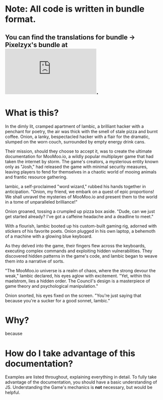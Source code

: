 # **Note: All code is written in bundle format.**
## You can find the translations for bundle -> Pixelzyx's bundle at ![transcriptions.md](https://raw.githubusercontent.com/qz23wxe4crvtbnpmkl/MooMoo/main/transcriptions.md).

# What is this?
In the dimly lit, cramped apartment of Iambic, a brilliant hacker with a penchant for poetry, the air was thick with the smell of stale pizza and burnt coffee. Onion, a lanky, bespectacled hacker with a flair for the dramatic, slumped on the worn couch, surrounded by empty energy drink cans.

Their mission, should they choose to accept it, was to create the ultimate documentation for MooMoo.io, a wildly popular multiplayer game that had taken the internet by storm. The game's creators, a mysterious entity known only as "Josh," had released the game with minimal security measures, leaving players to fend for themselves in a chaotic world of mooing animals and frantic resource gathering.

Iambic, a self-proclaimed "word wizard," rubbed his hands together in anticipation. "Onion, my friend, we embark on a quest of epic proportions! We shall unravel the mysteries of MooMoo.io and present them to the world in a tome of unparalleled brilliance!"

Onion groaned, tossing a crumpled up pizza box aside. "Dude, can we just get started already? I've got a caffeine headache and a deadline to meet."

With a flourish, Iambic booted up his custom-built gaming rig, adorned with stickers of his favorite poets. Onion plugged in his own laptop, a behemoth of a machine with a glowing blue keyboard.

As they delved into the game, their fingers flew across the keyboards, executing complex commands and exploiting hidden vulnerabilities. They discovered hidden patterns in the game's code, and Iambic began to weave them into a narrative of sorts.

"The MooMoo.io universe is a realm of chaos, where the strong devour the weak," Iambic declared, his eyes aglow with excitement. "Yet, within this maelstrom, lies a hidden order. The Council's design is a masterpiece of game theory and psychological manipulation."

Onion snorted, his eyes fixed on the screen. "You're just saying that because you're a sucker for a good sonnet, Iambic."

# Why?
because

# How do I take advantage of this documentation?
Examples are listed throughout, explaining everything in detail.
To fully take advantage of the documentation, you should have a basic understanding of JS. Understanding the Game's mechanics is **not** necessary, but would be helpful.
